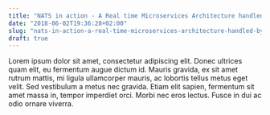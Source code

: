 ```yaml
---
title: "NATS in action - A Real time Microservices Architecture handled by NATS"
date: "2018-06-02T19:36:28+02:00"
slug: "nats-in-action-a-real-time-microservices-architecture-handled-by-nats"
draft: true
---
```

Lorem ipsum dolor sit amet, consectetur adipiscing elit. Donec ultrices quam
elit, eu fermentum augue dictum id. Mauris gravida, ex sit amet rutrum mattis,
mi ligula ullamcorper mauris, ac lobortis tellus metus eget velit. Sed
vestibulum a metus nec gravida. Etiam elit sapien, fermentum sit amet massa in,
tempor imperdiet orci. Morbi nec eros lectus. Fusce in dui ac odio ornare
viverra.
